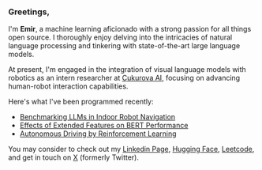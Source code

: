 ### Greetings,

I'm <b>Emir</b>, a machine learning aficionado with a strong passion for all things open source. I thoroughly enjoy delving into the intricacies of natural language processing and tinkering with state-of-the-art large language models.

At present, I'm engaged in the integration of visual language models with robotics as an intern researcher at [Çukurova AI](https://cukurovaai.github.io/), focusing on advancing human-robot interaction capabilities.

Here's what I've been programmed recently:
<!-- posts -->
 * [Benchmarking LLMs in Indoor Robot Navigation](https://github.com/cukurovaai/Benchmarking-LLMs-in-Indoor-Navigation)
 * [Effects of Extended Features on BERT Performance](https://github.com/BashMocha/Extended-Features-on-BERT-Performance)
 * [Autonomous Driving by Reinforcement Learning](https://github.com/BashMocha/Reinforcement-Learning-in-AirSim/tree/master)
 <!-- /posts -->

You may consider to check out my [Linkedin Page](https://www.linkedin.com/in/emirhan-balc%C4%B1-052b07229/), [Hugging Face](https://huggingface.co/CheesyFrappe), [Leetcode](https://leetcode.com/CheesyFrappe/),  and get in touch on [X](https://twitter.com/BashMocha) (formerly Twitter).
